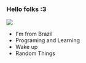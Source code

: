 ### Hello folks :3

<img src="https://github-readme-stats.vercel.app/api?username=Littlee13&show_icons=true&theme=radical "/>

- I'm from Brazil
- Programing and Learning
- Wake up
- Random Things
